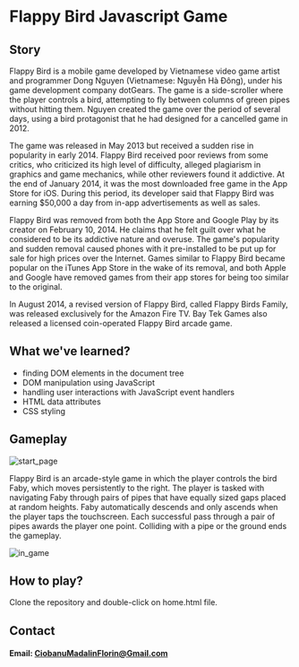 # Flappy Bird Javascript Game

## Story

Flappy Bird is a mobile game developed by Vietnamese video game artist and programmer Dong Nguyen
(Vietnamese: Nguyễn Hà Đông), under his game development company dotGears. The game is a side-scroller where the player
 controls a bird, attempting to fly between columns of green pipes without hitting them. Nguyen created the game over
  the period of several days, using a bird protagonist that he had designed for a cancelled game in 2012.

The game was released in May 2013 but received a sudden rise in popularity in early 2014. Flappy Bird received poor
 reviews from some critics, who criticized its high level of difficulty, alleged plagiarism in graphics and game
  mechanics, while other reviewers found it addictive. At the end of January 2014, it was the most downloaded free
   game in the App Store for iOS. During this period, its developer said that Flappy Bird was earning $50,000 a day
    from in-app advertisements as well as sales.

Flappy Bird was removed from both the App Store and Google Play by its creator on February 10, 2014. He claims that
 he felt guilt over what he considered to be its addictive nature and overuse. The game's popularity and sudden
  removal caused phones with it pre-installed to be put up for sale for high prices over the Internet. Games similar
   to Flappy Bird became popular on the iTunes App Store in the wake of its removal, and both Apple and Google have
    removed games from their app stores for being too similar to the original.

In August 2014, a revised version of Flappy Bird, called Flappy Birds Family, was released exclusively for the Amazon
 Fire TV. Bay Tek Games also released a licensed coin-operated Flappy Bird arcade game.

## What we've learned?

- finding DOM elements in the document tree
- DOM manipulation using JavaScript
- handling user interactions with JavaScript event handlers
- HTML data attributes
- CSS styling

## Gameplay

![start_page](https://user-images.githubusercontent.com/62752342/115511604-ae189d00-a289-11eb-8afe-15e117c1866b.png)

Flappy Bird is an arcade-style game in which the player controls the bird Faby, which moves persistently to the right.
 The player is tasked with navigating Faby through pairs of pipes that have equally sized gaps placed at random heights.
  Faby automatically descends and only ascends when the player taps the touchscreen. Each successful pass through
   a pair of pipes awards the player one point. Colliding with a pipe or the ground ends the gameplay.
   
![in_game](https://user-images.githubusercontent.com/62752342/115511649-be307c80-a289-11eb-8528-24444a33d6ea.png)

## How to play?

Clone the repository and double-click on home.html file.

## Contact

#### Email: CiobanuMadalinFlorin@Gmail.com
